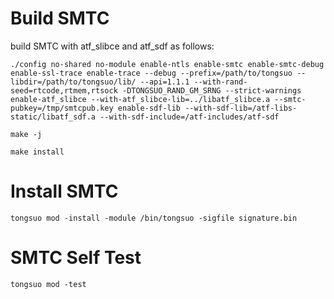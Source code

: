 # Build SMTC

build SMTC with atf_slibce and atf_sdf as follows:

```
./config no-shared no-module enable-ntls enable-smtc enable-smtc-debug enable-ssl-trace enable-trace --debug --prefix=/path/to/tongsuo --libdir=/path/to/tongsuo/lib/ --api=1.1.1 --with-rand-seed=rtcode,rtmem,rtsock -DTONGSUO_RAND_GM_SRNG --strict-warnings enable-atf_slibce --with-atf_slibce-lib=../libatf_slibce.a --smtc-pubkey=/tmp/smtcpub.key enable-sdf-lib --with-sdf-lib=/atf-libs-static/libatf_sdf.a --with-sdf-include=/atf-includes/atf-sdf

make -j

make install
```

# Install SMTC

```
tongsuo mod -install -module /bin/tongsuo -sigfile signature.bin
```

# SMTC Self Test

```
tongsuo mod -test
```

